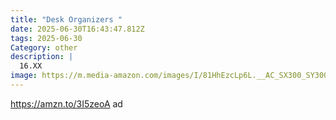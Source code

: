 ```yaml
---
title: "Desk Organizers "
date: 2025-06-30T16:43:47.812Z
tags: 2025-06-30
Category: other
description: |
  16.XX
image: https://m.media-amazon.com/images/I/81HhEzcLp6L.__AC_SX300_SY300_QL70_FMwebp_.jpg
---
```

https://amzn.to/3I5zeoA  ad
